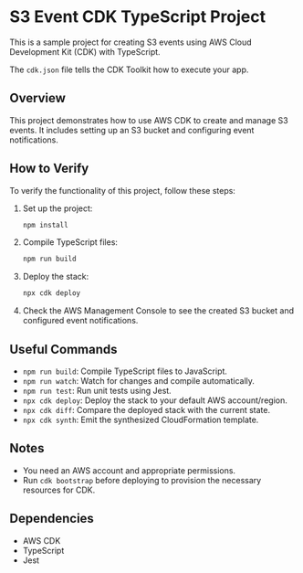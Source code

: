# S3 Event CDK TypeScript Project

This is a sample project for creating S3 events using AWS Cloud Development Kit (CDK) with TypeScript.

The `cdk.json` file tells the CDK Toolkit how to execute your app.

## Overview
This project demonstrates how to use AWS CDK to create and manage S3 events. It includes setting up an S3 bucket and configuring event notifications.

## How to Verify
To verify the functionality of this project, follow these steps:
1. Set up the project:
   ```sh
   npm install
   ```
2. Compile TypeScript files:
   ```sh
   npm run build
   ```
3. Deploy the stack:
   ```sh
   npx cdk deploy
   ```
4. Check the AWS Management Console to see the created S3 bucket and configured event notifications.

## Useful Commands
- `npm run build`: Compile TypeScript files to JavaScript.
- `npm run watch`: Watch for changes and compile automatically.
- `npm run test`: Run unit tests using Jest.
- `npx cdk deploy`: Deploy the stack to your default AWS account/region.
- `npx cdk diff`: Compare the deployed stack with the current state.
- `npx cdk synth`: Emit the synthesized CloudFormation template.

## Notes
- You need an AWS account and appropriate permissions.
- Run `cdk bootstrap` before deploying to provision the necessary resources for CDK.

## Dependencies
- AWS CDK
- TypeScript
- Jest
